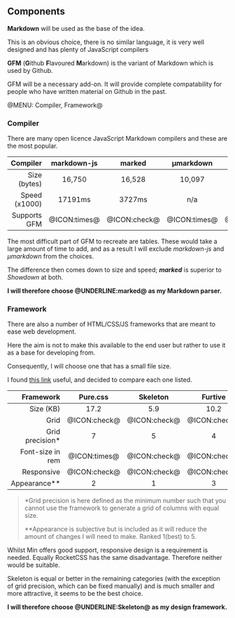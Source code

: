 ## Components

**Markdown** will be used as the base of the idea.

This is an obvious choice, there is no similar language, it is very well designed and
has plenty of JavaScript compilers 

**GFM** (**G**ithub **F**lavoured **M**arkdown) is the variant of Markdown which is used by Github.

GFM will be a necessary add-on. It will provide complete compatability for people who 
have written material on Github in the past.

@MENU: Compiler, Framework@

### Compiler

There are many open licence JavaScript Markdown compilers and these are the most popular.

Compiler     |  markdown-js |    marked    | &#181;markdown |   showdown
------------:|:------------:|:------------:|:--------------:|:-------------:
Size (bytes) |    16,750    |    16,528    |    10,097      |    26,423
Speed (x1000)|    17191ms   |    3727ms    |     n/a        |    17191ms
Supports GFM | @ICON:times@ | @ICON:check@ |  @ICON:times@  | @ICON:check@

The most difficult part of GFM to recreate are tables. These would take a large amount of time
to add, and as a result I will exclude *markdown-js* and *&#181;markdown* from the choices.

The difference then comes down to size and speed; ***marked*** is superior to *Showdown* at both.

**I will therefore choose @UNDERLINE:marked@ as my Markdown parser.**

### Framework

There are also a number of HTML/CSS/JS frameworks that are meant to ease web development.

Here the aim is not to make this available to the end user but rather to use it as a 
base for developing from.

Consequently, I will choose one that has a small file size.

I found [this link](//www.hongkiat.com/blog/bootstrap-alternatives/) useful, and decided to compare each one listed.

Framework       |   Pure.css   |   Skeleton   |    Furtive   |     Min      |   RocketCSS    
---------------:|:------------:|:------------:|:------------:|:------------:|:------------:
Size (KB)       |     17.2     |      5.9     |     10.2     |     2.3      |     6.4      
Grid            | @ICON:check@ | @ICON:check@ | @ICON:check@ | @ICON:check@ | @ICON:times@ 
Grid precision\*|       7      |       5      |       4      |       5      |     n/a      
Font-size in rem| @ICON:times@ | @ICON:check@ | @ICON:check@ | @ICON:times@ | @ICON:times@ 
Responsive      | @ICON:check@ | @ICON:check@ | @ICON:check@ | @ICON:times@ | @ICON:times@ 
Appearance\*\*  |       2      |      1       |      3       |      5       |      4

> \*Grid precision is here defined as the minimum number such that you cannot use the framework
to generate a grid of columns with equal size.
> 
> \*\*Appearance is subjective but is included as it will reduce the amount of changes I will need to make. Ranked 1(best) to 5.

Whilst Min offers good support, responsive design is a requirement is needed. Equally RocketCSS has
the same disadvantage. Therefore neither would be suitable.

Skeleton is equal or better in the remaining categories (with the exception of grid precision, which can
be fixed manually) and is much smaller and more attractive, it seems to be the best choice.

**I will therefore choose @UNDERLINE:Skeleton@ as my design framework.**